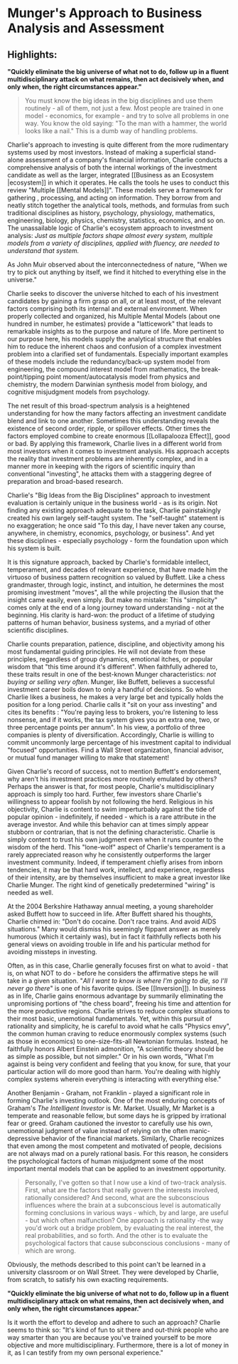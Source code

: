 # Munger's Approach to Business Analysis and Assessment
## Highlights:

**"Quickly eliminate the big universe of what not to do, follow up in a fluent multidisciplinary attack on what remains, then act decisively when, and only when, the right circumstances appear."**


> You must know the big ideas in the big disciplines and use them routinely - all of them, not just a few. Most people are trained in one model - economics, for example - and try to solve all problems in one way. You know the old saying: "To the man with a hammer, the world looks like a nail." This is a dumb way of handling problems.

Charlie's approach to investing is quite different from the more rudimentary systems used by most investors. Instead of making a superficial stand-alone assessment of a company's financial information, Charlie conducts a comprehensive analysis of both the internal workings of the investment candidate as well as the larger, integrated [[Business as an Ecosystem |ecosystem]] in which it operates. He calls the tools he uses to conduct this review "Multiple [[Mental Models]]". These models serve a framework for gathering , processing, and acting on information. They borrow from and neatly stitch together the analytical tools, methods, and formulas from such traditional disciplines as history, psychology, physiology, mathematics, engineering, biology, physics, chemistry, statistics, economics, and so on. The unassailable logic of Charlie's ecosystem approach to investment analysis: *Just as multiple factors shape almost every system, multiple models from a variety of disciplines, applied with fluency, are needed to understand that system.*

As John Muir observed about the interconnectedness of nature, "When we try to pick out anything by itself, we find it hitched to everything else in the universe."

Charlie seeks to discover the universe hitched to each of his investment candidates by gaining a firm grasp on all, or at least most, of the relevant factors comprising both its internal and external environment. When properly collected and organized, his Multiple Mental Models (about one hundred in number, he estimates) provide a "latticework" that leads to remarkable insights as to the purpose and nature of life. More pertinent to our purpose here, his models supply the analytical structure that enables him to reduce the inherent chaos and confusion of a complex investment problem into a clarified set of fundamentals. Especially important examples of these models include the redundancy/back-up system model from engineering, the compound interest model from mathematics, the break-point/tipping point moment/autocatalysis model from physics and chemistry, the modern Darwinian synthesis model from biology, and cognitive misjudgment models from psychology.

The net result of this broad-spectrum analysis is a heightened understanding for how the  many factors affecting an investment candidate blend and link to one another. Sometimes this understanding reveals the existence of second order, ripple, or spillover effects. Other times the factors employed combine to create enormous [[Lollapalooza Effect]], good or bad. 
By applying this framework, Charlie lives in a different world from most investors when it comes to investment analysis. His approach accepts the reality that investment problems are inherently complex, and in a manner more in keeping with the rigors of scientific inquiry than conventional "investing", he attacks them with a staggering degree of preparation and broad-based research.

Charlie's "Big Ideas from the Big Disciplines" approach to investment evaluation is certainly unique in the business world - as is its origin. Not finding any existing approach adequate to the task, Charlie painstakingly created his own largely self-taught system. The "self-taught" statement is no exaggeration; he once said "To this day, I have never taken any course, anywhere, in chemistry, economics, psychology, or business". And yet these disciplines - especially psychology - form the foundation upon which his system is built.

It is this signature approach, backed by Charlie's formidable intellect, temperament, and decades of relevant experience, that have made him the virtuoso of business pattern recognition so valued by Buffett. Like a chess grandmaster, through logic, instinct, and intuition, he determines the most promising investment "moves", all the while projecting the illusion that the insight came easily, even simply. But make no mistake: This "simplicity" comes only at the end of a long journey toward understanding - not at the beginning. His clarity is hard-won: the product of a lifetime of studying patterns of human behavior, business systems, and a myriad of other scientific disciplines. 

Charlie counts preparation, patience, discipline, and objectivity among his most fundamental guiding principles. He will not deviate from these principles, regardless of group dynamics, emotional itches, or popular wisdom that "this time around it's different". When faithfully adhered to, these traits result in one of the best-known Munger characteristics: *not buying or selling very often*. Munger, like Buffett, believes a successful investment career boils down to only a handful of decisions. So when Charlie likes a business, he makes a very large bet and typically holds the position for a long period. Charlie calls it "sit on your ass investing" and cites its benefits : "You're paying less to brokers, you're listening to less nonsense, and if it works, the tax system gives you an extra one, two, or three percentage points per annum". In his view, a portfolio of three companies is plenty of diversification. Accordingly, Charlie is willing to commit uncommonly large percentage of his investment capital to individual "focused" opportunities. Find a Wall Street  organization, financial advisor, or mutual fund manager willing to make that statement!

Given Charlie's record of success, not to mention Buffett's endorsement, why aren't his investment practices more routinely emulated by others? Perhaps the answer is that, for most people, Charlie's multidisciplinary approach is simply too hard. Further, few investors share Charlie's willingness to appear foolish by not following the herd. Religious in his objectivity, Charlie is content to swim imperturbably against the tide of popular opinion - indefinitely, if needed - which is a rare attribute in the average investor. And while this behavior can at times simply appear stubborn or contrarian, that is not the defining characteristic. Charlie is simply content to trust his own judgment  even when it runs counter to the wisdom of the herd. This "lone-wolf" aspect of Charlie's temperament is a rarely appreciated reason why he consistently outperforms the larger investment community. Indeed, if temperament chiefly arises from inborn tendencies, it may be that hard work, intellect, and experience, regardless of their intensity, are by themselves insufficient to make a great investor like Charlie Munger. The right kind of genetically predetermined "wiring" is needed as well.


At the 2004 Berkshire Hathaway annual meeting, a young shareholder asked Buffett how to succeed in life. After Buffett shared his thoughts, Charlie chimed in: "Don't do cocaine. Don't race trains. And avoid AIDS situations." Many would dismiss his seemingly flippant answer as merely humorous (which it certainly was), but in fact it faithfully reflects both his general views on avoiding trouble in life and his particular method for avoiding missteps in investing.

Often, as in this case, Charlie generally focuses first on what to avoid - that is, on what NOT to do - before he considers the affirmative steps he will take in a given situation. "*All I want to know is where I'm going to die, so I'll never go there*" is one of his favorite quips. (See [[Inversion]]). In business as in life, Charlie gains enormous advantage by summarily eliminating the unpromising portions of "the chess board", freeing his time and attention for the more productive regions. Charlie strives to reduce complex situations to their most basic, unemotional fundamentals. Yet, within this pursuit of rationality and simplicity, he is careful to avoid what he calls "Physics envy", the common human craving to reduce enormously complex systems (such as those in economics) to one-size-fits-all Newtonian formulas. Instead, he faithfully honors Albert Einstein admonition, "A scientific theory should be as simple as possible, but not simpler." Or in his own words, "What I'm against is being very confident and feeling that you know, for sure, that your particular action will do more good than harm. You're dealing with highly complex systems wherein everything is interacting with everything else."

Another Benjamin - Graham, not Franklin - played a significant role in forming Charlie's investing outlook. One of the most enduring concepts of Graham's *The Intelligent Investor* is Mr. Market. Usually, Mr Market is a temperate and reasonable fellow, but some days he is gripped by irrational fear or greed. Graham cautioned the investor to carefully use his own, unemotional judgment of value instead of relying on the often manic-depressive behavior of the financial markets. Similarly, Charlie recognizes that even among the most competent and motivated of people, decisions are not always mad on a purely rational basis. For this reason, he considers the psychological factors of human misjudgment some of the most important mental models that can be applied to an investment opportunity.


> Personally, I've gotten so that I now use a kind of two-track analysis. First, what are the factors that really govern the interests involved, rationally considered? And second, what are the subconscious influences where the brain at a subconscious level is automatically forming conclusions in various ways - which, by and large, are useful - but which often malfunction? One approach is rationality -the way you'd work out a bridge problem, by evaluating the real interest, the real probabilities, and so forth. And the other is to evaluate the psychological factors that cause subconscious conclusions - many of which are wrong.


Obviously, the methods described to this point can't be learned in a university classroom or on Wall Street. They were developed by Charlie, from scratch, to satisfy his own exacting requirements. 

**"Quickly eliminate the big universe of what not to do, follow up in a fluent multidisciplinary attack on what remains, then act decisively when, and only when, the right circumstances appear."**

Is it worth the effort to develop and adhere to such an approach? Charlie seems to think so: "It's kind of fun to sit there and out-think people who are way smarter than you are because you've trained yourself to be more objective and more multidisciplinary. Furthermore, there is a lot of money in it, as I can testify from my own personal experience."

